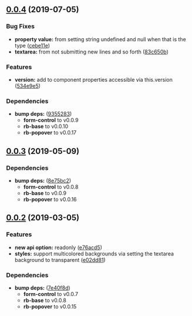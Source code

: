 ## [0.0.4](https://github.com/rapid-build-ui/rb-textarea/compare/v0.0.3...v0.0.4) (2019-07-05)


### Bug Fixes

* **property value:** from setting string undefined and null when that is the type ([cebe11e](https://github.com/rapid-build-ui/rb-textarea/commit/cebe11e))
* **textarea:** from not submitting new lines and so forth ([83c650b](https://github.com/rapid-build-ui/rb-textarea/commit/83c650b))


### Features

* **version:** add to component properties accessible via this.version ([534e9e5](https://github.com/rapid-build-ui/rb-textarea/commit/534e9e5))


### Dependencies

* **bump deps:** ([9355283](https://github.com/rapid-build-ui/rb-textarea/commit/9355283))
	* **form-control** to v0.0.9
	* **rb-base** to v0.0.10
	* **rb-popover** to v0.0.17



## [0.0.3](https://github.com/rapid-build-ui/rb-textarea/compare/v0.0.2...v0.0.3) (2019-05-09)


### Dependencies

* **bump deps:** ([8e75bc2](https://github.com/rapid-build-ui/rb-textarea/commit/8e75bc2))
	* **form-control** to v0.0.8
	* **rb-base** to v0.0.9
	* **rb-popover** to v0.0.16



## [0.0.2](https://github.com/rapid-build-ui/rb-textarea/compare/v0.0.1...v0.0.2) (2019-03-05)


### Features

* **new api option:** readonly ([e76acd5](https://github.com/rapid-build-ui/rb-textarea/commit/e76acd5))
* **styles:** support multicolored backgrounds via setting the textarea background to transparent ([e02dd81](https://github.com/rapid-build-ui/rb-textarea/commit/e02dd81))


### Dependencies

* **bump deps:** ([7e40f8d](https://github.com/rapid-build-ui/rb-textarea/commit/7e40f8d))
	* **form-control** to v0.0.7
	* **rb-base** to v0.0.8
	* **rb-popover** to v0.0.15



